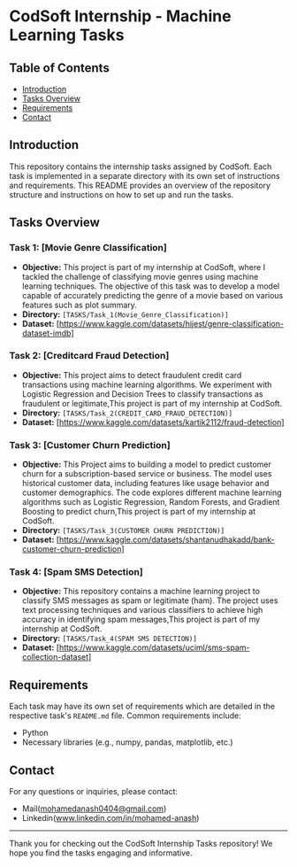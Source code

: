 # CodSoft Internship - Machine Learning Tasks

## Table of Contents
- [Introduction](#introduction)
- [Tasks Overview](#tasks-overview)
- [Requirements](#requirements)
- [Contact](#contact)

## Introduction
This repository contains the internship tasks assigned by CodSoft. Each task is implemented in a separate directory with its own set of instructions and requirements. This README provides an overview of the repository structure and instructions on how to set up and run the tasks.

## Tasks Overview
### Task 1: [Movie Genre Classification]
- **Objective:** This project is part of my internship at CodSoft, where I tackled the challenge of classifying movie genres using machine learning techniques. The objective of this task was to develop a model capable of accurately predicting the genre of a movie based on various features such as plot summary.
- **Directory:** `[TASKS/Task_1(Movie_Genre_Classification)]`
- **Dataset:** [https://www.kaggle.com/datasets/hijest/genre-classification-dataset-imdb]

### Task 2: [Creditcard Fraud Detection]
- **Objective:** This project aims to detect fraudulent credit card transactions using machine learning algorithms. We experiment with Logistic Regression and Decision Trees to classify transactions as fraudulent or legitimate,This project is part of my internship at CodSoft.
- **Directory:** `[TASKS/Task_2(CREDIT_CARD_FRAUD_DETECTION)]`
- **Dataset:** [https://www.kaggle.com/datasets/kartik2112/fraud-detection]


### Task 3: [Customer Churn Prediction]
- **Objective:** This Project aims to building a model to predict customer churn for a subscription-based service or business. The model uses historical customer data, including features like usage behavior and customer demographics. The code explores different machine learning algorithms such as Logistic Regression, Random Forests, and Gradient Boosting to predict churn,This project is part of my internship at CodSoft.
- **Directory:** `[TASKS/Task_3(CUSTOMER CHURN PREDICTION)]`
- **Dataset:** [https://www.kaggle.com/datasets/shantanudhakadd/bank-customer-churn-prediction]

  
### Task 4: [Spam SMS Detection]
- **Objective:** This repository contains a machine learning project to classify SMS messages as spam or legitimate (ham). The project uses text processing techniques and various classifiers to achieve high accuracy in identifying spam messages,This project is part of my internship at CodSoft.
- **Directory:** `[TASKS/Task_4(SPAM SMS DETECTION)]`
- **Dataset:** [https://www.kaggle.com/datasets/uciml/sms-spam-collection-dataset]



## Requirements
Each task may have its own set of requirements which are detailed in the respective task's `README.md` file. Common requirements include:
- Python
- Necessary libraries (e.g., numpy, pandas, matplotlib, etc.)


## Contact
For any questions or inquiries, please contact:
- Mail(mohamedanash0404@gmail.com)
- Linkedin(www.linkedin.com/in/mohamed-anash)

---

Thank you for checking out the CodSoft Internship Tasks repository! We hope you find the tasks engaging and informative.
